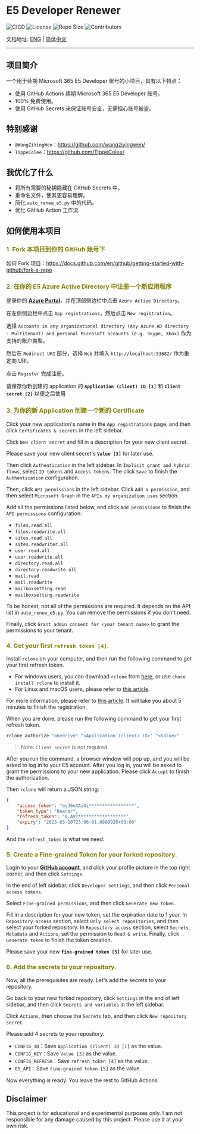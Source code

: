 # **E5 Developer Renewer**

![CICD](https://github.com/KKtheGhost/E5_Developer_Renew/actions/workflows/autoapi.yml/badge.svg?branch=master)
![License](https://shields.io/badge/license-MIT-%23373737)
![Repo Size](https://img.shields.io/github/repo-size/KKtheGhost/E5_Developer_Renew)
![Contributors](https://img.shields.io/github/contributors/KKtheGhost/E5_Developer_Renew)

文档地址: [ENG](https://github.com/KKtheGhost/E5_Developer_Renew/blob/master/README.md) | [简体中文](https://github.com/KKtheGhost/E5_Developer_Renew/blob/master/README_CN.md)

---
## **项目简介**

一个用于续期 Microsoft 365 E5 Developer 账号的小项目，具有以下特点：
* 使用 GitHub Actions 续期 Microsoft 365 E5 Developer 账号。
* 100% 免费使用。
* 使用 GitHub Secrets 来保证账号安全，无需担心账号被盗。

## **特别感谢**
* `@WangZiYingWen`：https://github.com/wangziyingwen/
* `TippeColee`：https://github.com/TippeColee/

## **我优化了什么**
- 将所有需要的秘钥隐藏在 GitHub Secrets 中。
- 重命名文件，使其更容易理解。
- 简化 `auto_renew_e5.py` 中的代码。
- 优化 GitHub Action 工作流

## **如何使用本项目**

### <font color="Olive">**1. Fork 本项目到你的 GitHub 账号下**</font>

如何 Fork 项目：https://docs.github.com/en/github/getting-started-with-github/fork-a-repo

### <font color="Olive">**2. 在你的 E5 Azure Active Directory 中注册一个新应用程序**</font>

登录你的 **[Azure Portal](https://portal.azure.com/#allservices/category/All)**，并在顶部侧边栏中点击 `Azure Active Directory`。

在左侧侧边栏中点击 `App registrations`，然后点击 `New registration`。

选择 `Accounts in any organizational directory (Any Azure AD directory - Multitenant) and personal Microsoft accounts (e.g. Skype, Xbox)` 作为支持的账户类型。

然后在 `Redirect URI` 部分，选择 `Web` 并填入 `http://localhost:53682/` 作为重定向 URI。

点击 `Register` 完成注册。

请保存你新创建的 application 的 **`Application (client) ID [1]`** 和 **`Client secret [2]`** 以便之后使用

### <font color="Olive">**3. 为你的新 Application 创建一个新的 Certificate**</font>

Click your new application's name in the `App registrations` page, and then click `Certificates & secrets` in the left sidebar.

Click `New client secret` and fill in a description for your new client secret.

Please save your new client secret's **`Value [3]`** for later use.

Then click `Authentication` in the left sidebar. In `Implicit grant and hybrid flows`, select `ID tokens` and `Access tokens`. The click `Save` to finish the `Authentication` configuration.

Then, click `API permissions` in the left sidebar. Click `Add a permission`, and then select `Microsoft Graph` in the `APIs my organization uses` section.

Add all the permissions listed below, and click `Add permissions` to finish the `API permissions` configuration:
- `files.read.all`
- `files.readwrite.all`
- `sites.read.all`
- `sites.readwriter.all`
- `user.read.all`
- `user.readwrite.all`
- `directory.read.all`
- `directory.readwrite.all`
- `mail.read`
- `mail.readwrite`
- `mailboxsetting.read`
- `mailboxsetting.readwrite`

To be honest, not all of the permissions are required. It depends on the API list in `auto_renew_e5.py`. You can remove the permissions if you don't need.

Finally, click `Grant admin consent for <your tenant name>` to grant the permissions to your tenant.

### <font color="Olive">**4. Get your first `refresh token [4]`.**</font>

Install `rclone` on your computer, and then run the following command to get your first refresh token.

- For windows users, you can download `rclone` from [here](https://rclone.org/downloads/), or use `choco install rclone` to install it.
- For Linux and macOS users, please refer to [this article](https://rclone.org/install/).

For more information, please refer to [this article](https://docs.microsoft.com/en-us/azure/active-directory/develop/quickstart-register-app). It will take you about 5 minutes to finish the registration. 

When you are done, please run the following command to get your first refresh token.

```bash
rclone authorize "onedrive" "<Application (client) ID>" "<Value>"
```
 > Note: `Client secret` is not required.

After you run the command, a browser window will pop up, and you will be asked to log in to your E5 account. After you log in, you will be asked to grant the permissions to your new application. Please click `Accept` to finish the authorization.

Then `rclone` will return a JSON string:

```json
{
	"access_token": "eyJ0eXAiOi*****************",
	"token_type": "Bearer",
	"refresh_token": "0.AVY******************",
	"expiry": "2023-03-20T23:06:01.8800926+08:00"
}
```
And the `refresh_token` is what we need.

### <font color="Olive">**5. Create a Fine-grained Token for your forked repository.**</font>

Login to your **[GitHub account](https://github.com)**, and click your profile picture in the top right corner, and then click `Settings`.

In the end of left sidebar, click `Developer settings`, and then click `Personal access tokens`.

Select `Fine-grained permissions`, and then click `Generate new token`.

Fill in a description for your new token, set the expiration date to 1 year. In `Repository access` section, select `Only select repositories`, and then select your forked repository. In `Repository access` section, select `Secrets`, `Metadata` and `Actions`, set the permission to `Read & write`. Finally, click `Generate token` to finish the token creation.

Please save your new **`fine-grained token [5]`** for later use.

### <font color="Olive">**6. Add the secrets to your repository.**</font>

Now, all the prerequisites are ready. Let's add the secrets to your repository.

Go back to your new forked repository, click `Settings` in the end of left sidebar, and then click `Secrets and variables` in the left sidebar.

Click `Actions`, then choose the `Secrets` tab, and then click `New repository secret`.

Please add 4 secrets to your repository:
- `CONFIG_ID`：Save `Application (client) ID [1]` as the value.
- `CONFIG_KEY`：Save `Value [3]` as the value.
- `CONFIG_REFRESH`：Save `refresh_token [4]` as the value.
- `E5_API`：Save `fine-grained token [5]` as the value.

Now everything is ready. You leave the rest to GitHub Actions.

## **Disclaimer**
This project is for educational and experimental purposes only. I am not responsible for any damage caused by this project. Please use it at your own risk.
